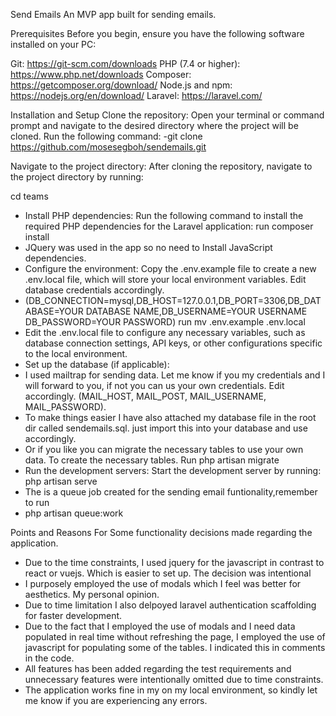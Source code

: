 Send Emails
An MVP app built for sending emails.

Prerequisites
Before you begin, ensure you have the following software installed on your PC:

Git: https://git-scm.com/downloads
PHP (7.4 or higher): https://www.php.net/downloads
Composer: https://getcomposer.org/download/
Node.js and npm: https://nodejs.org/en/download/
Laravel: https://laravel.com/

Installation and Setup
Clone the repository: Open your terminal or command prompt and navigate to the desired directory where the project will be cloned. Run the following command: -git clone https://github.com/mosesegboh/sendemails.git

Navigate to the project directory: After cloning the repository, navigate to the project directory by running:

cd teams
- Install PHP dependencies: Run the following command to install the required PHP dependencies for the Laravel application:
run composer install
- JQuery was used in the app so no need to Install JavaScript dependencies.
- Configure the environment: Copy the .env.example file to create a new .env.local file, which will store your local environment variables. Edit database credentials accordingly. 
- (DB_CONNECTION=mysql,DB_HOST=127.0.0.1,DB_PORT=3306,DB_DATABASE=YOUR DATABASE NAME,DB_USERNAME=YOUR USERNAME DB_PASSWORD=YOUR PASSWORD)
run mv .env.example .env.local
- Edit the .env.local file to configure any necessary variables, such as database connection settings, API keys, or other configurations specific to the local environment.
- Set up the database (if applicable):
- I used mailtrap for sending data. Let me know if you my credentials and I will forward to you, if not you can us your own credentials. Edit accordingly. (MAIL_HOST, MAIL_POST, MAIL_USERNAME, MAIL_PASSWORD).
- To make things easier I have also attached my database file in the root dir called sendemails.sql. just import this into your database and use accordingly.
- Or if you like you can migrate the necessary tables to use your own data.
To create the necessary tables.
Run php artisan migrate
- Run the development servers: Start the development server by running:
php artisan serve
- The is a queue job created for the sending email funtionality,remember to run
-  php artisan queue:work


Points and Reasons For Some functionality decisions made regarding the application.
- Due to the time constraints, I used jquery for the javascript in contrast to react or vuejs. Which is easier to set up. The decision was intentional
- I purposely employed the use of modals which I feel was better for aesthetics. My personal opinion.
- Due to time limitation I also delpoyed laravel authentication scaffolding for faster development.
- Due to the fact that I employed the use of modals and I need data populated in real time without refreshing the page, I employed the use 
    of javascript for populating some of the tables. I indicated this in comments in the code.
- All features has been added regarding the test requirements and unnecessary features were intentionally omitted due to time constraints.
- The application works fine in my on my local environment, so kindly let me know if you are experiencing any errors.

